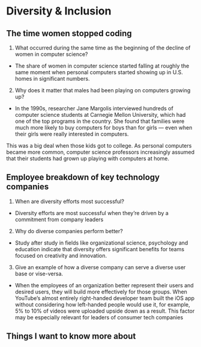 # Diversity & Inclusion

## The time women stopped coding

1. What occurred during the same time as the beginning of the decline of women in computer science?
- The share of women in computer science started falling at roughly the same moment when personal computers started showing up in U.S. homes in significant numbers.
2. Why does it matter that males had been playing on computers growing up?
- In the 1990s, researcher Jane Margolis interviewed hundreds of computer science students at Carnegie Mellon University, which had one of the top programs in the country. She found that families were much more likely to buy computers for boys than for girls — even when their girls were really interested in computers.

This was a big deal when those kids got to college. As personal computers became more common, computer science professors increasingly assumed that their students had grown up playing with computers at home.

## Employee breakdown of key technology companies
1. When are diversity efforts most successful?
- Diversity efforts are most successful when they’re driven by a commitment from company leaders
2. Why do diverse companies perform better?
- Study after study in fields like organizational science, psychology and education indicate that diversity offers significant benefits for teams focused on creativity and innovation. 
3. Give an example of how a diverse company can serve a diverse user base or vise-versa.
- When the employees of an organization better represent their users and desired users, they will build more effectively for those groups. When YouTube’s almost entirely right-handed developer team built the iOS app without considering how left-handed people would use it, for example, 5% to 10% of videos were uploaded upside down as a result. This factor may be especially relevant for leaders of consumer tech companies

## Things I want to know more about